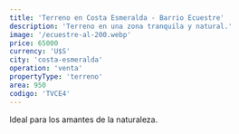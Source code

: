 ```yaml
---
title: 'Terreno en Costa Esmeralda - Barrio Ecuestre'
description: 'Terreno en una zona tranquila y natural.'
image: '/ecuestre-al-200.webp'
price: 65000
currency: 'U$S'
city: 'costa-esmeralda'
operation: 'venta'
propertyType: 'terreno'
area: 950
codigo: 'TVCE4'
---
```


Ideal para los amantes de la naturaleza.
